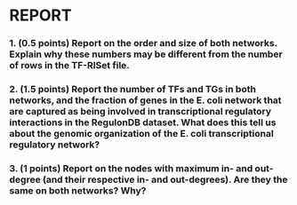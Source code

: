 # REPORT

### 1. (0.5 points) Report on the order and size of both networks. Explain why these numbers may be different from the number of rows in the TF-RISet file. 

### 2. (1.5 points) Report the number of TFs and TGs in both networks, and the fraction of genes in the E. coli network that are captured as being involved in transcriptional regulatory interactions in the RegulonDB dataset. What does this tell us about the genomic organization of the E. coli transcriptional regulatory network? 

### 3. (1 points) Report on the nodes with maximum in- and out-degree (and their respective in- and out-degrees). Are they the same on both networks? Why?